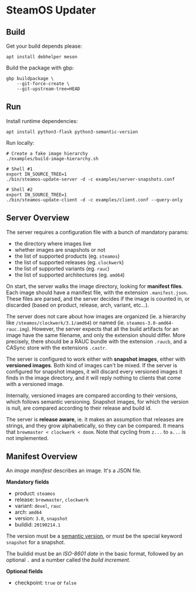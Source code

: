 SteamOS Updater
===============


Build
-----

Get your build depends please:

    apt install debhelper meson

Build the package with gbp:

    gbp buildpackage \
        --git-force-create \
        --git-upstream-tree=HEAD



Run
---

Install runtime dependencies:

    apt install python3-flask python3-semantic-version

Run locally:

    # Create a fake image hierarchy
    ./examples/build-image-hierarchy.sh

    # Shell #1
    export IN_SOURCE_TREE=1
    ./bin/steamos-update-server -d -c examples/server-snapshots.conf

    # Shell #2
    export IN_SOURCE_TREE=1
    ./bin/steamos-update-client -d -c examples/client.conf --query-only



Server Overview
---------------

The server requires a configuration file with a bunch of mandatory params:
- the directory where images live
- whether images are snapshots or not
- the list of supported products (eg. `steamos`)
- the list of supported releases (eg. `clockwerk`)
- the list of supported variants (eg. `rauc`)
- the list of supported architectures (eg. `amd64`)

On start, the server walks the image directory, looking for **manifest files**.
Each image should have a manifest file, with the extension `.manifest.json`.
These files are parsed, and the server decides if the image is counted in, or
discarded (based on product, release, arch, variant, etc...).

The server does not care about how images are organized (ie. a hierarchy like
`/steamos/clockwerk/3.1/amd64`) or named (ie. `steamos-3.0-amd64-rauc.img`).
However, the server expects that all the build artifacts for an image have the
same filename, and only the extension should differ. More precisely, there
should be a RAUC bundle with the extension `.raucb`, and a CASync store with
the extensions `.castr`.

The server is configured to work either with **snapshot images**, either with
**versioned images**. Both kind of images can't be mixed. If the server is
configured for snapshot images, it will discard every versioned images it
finds in the image directory, and it will reply nothing to clients that come
with a versioned image.

Internally, versioned images are compared according to their versions, which
follows semantic versioning. Snapshot images, for which the version is null,
are compared according to their release and build id.

The server is **release aware**, ie. it makes an assumption that releases are
strings, and they grow alphabetically, so they can be compared. It means that
`brewmaster < clockwerk < doom`. Note that cycling from `z...` to `a...` is not
implemented.



Manifest Overview
-----------------

An *image manifest* describes an image. It's a JSON file.

**Mandatory fields**

- product: `steamos`
- release: `brewmaster`, `clockwerk`
- variant: `devel`, `rauc`
- arch: `amd64`
- version: `3.0`, `snapshot`
- buildid: `20190214.1`

The version must be a [semantic version](https://semver.org/), or must be the
special keyword `snapshot` for a snapshot.

The buildid must be an *ISO-8601 date* in the basic format, followed by an
optional `.` and a number called the *build increment*.

**Optional fields**

- checkpoint: `true` or `false`

